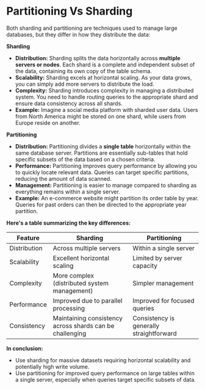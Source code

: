 # Partitioning Vs Sharding

Both sharding and partitioning are techniques used to manage large databases, but they differ in how they distribute the data:

**Sharding**

- **Distribution:** Sharding splits the data horizontally across **multiple servers or nodes**. Each shard is a complete and independent subset of the data, containing its own copy of the table schema.
- **Scalability:** Sharding excels at horizontal scaling. As your data grows, you can simply add more servers to distribute the load.
- **Complexity:** Sharding introduces complexity in managing a distributed system. You need to handle routing queries to the appropriate shard and ensure data consistency across all shards.
- **Example:** Imagine a social media platform with sharded user data. Users from North America might be stored on one shard, while users from Europe reside on another.

**Partitioning**

- **Distribution:** Partitioning divides a **single table** horizontally within the same database server. Partitions are essentially sub-tables that hold specific subsets of the data based on a chosen criteria.
- **Performance:** Partitioning improves query performance by allowing you to quickly locate relevant data. Queries can target specific partitions, reducing the amount of data scanned.
- **Management:** Partitioning is easier to manage compared to sharding as everything remains within a single server.
- **Example:** An e-commerce website might partition its order table by year. Queries for past orders can then be directed to the appropriate year partition.

**Here's a table summarizing the key differences:**

| Feature      | Sharding                                                 | Partitioning                             |
| ------------ | -------------------------------------------------------- | ---------------------------------------- |
| Distribution | Across multiple servers                                  | Within a single server                   |
| Scalability  | Excellent horizontal scaling                             | Limited by server capacity               |
| Complexity   | More complex (distributed system management)             | Simpler management                       |
| Performance  | Improved due to parallel processing                      | Improved for focused queries             |
| Consistency  | Maintaining consistency across shards can be challenging | Consistency is generally straightforward |

**In conclusion:**

- Use sharding for massive datasets requiring horizontal scalability and potentially high write volume.
- Use partitioning for improved query performance on large tables within a single server, especially when queries target specific subsets of data.

